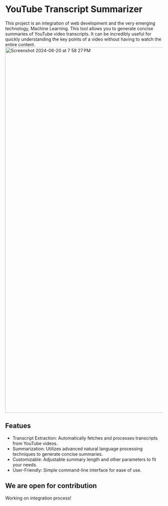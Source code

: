 # YouTube Transcript Summarizer
This project is an integration of web development and the very emerging technology, Machine Learning.
This tool allows you to generate concise summaries of YouTube video transcripts. It can be incredibly useful for quickly understanding the key points of a video without having to watch the entire content.
<img width="1164" alt="Screenshot 2024-06-20 at 7 58 27 PM" src="https://github.com/Chetansm684/YTS_CodeWhiplash/assets/119873834/8b0f50a5-6eba-402d-a2b8-e4835d451769">

## Featues
- Transcript Extraction: Automatically fetches and processes transcripts from YouTube videos.
- Summarization: Utilizes advanced natural language processing techniques to generate concise summaries.
- Customizable: Adjustable summary length and other parameters to fit your needs.
- User-Friendly: Simple command-line interface for ease of use.

## We are open for contribution
Working on integration process!
